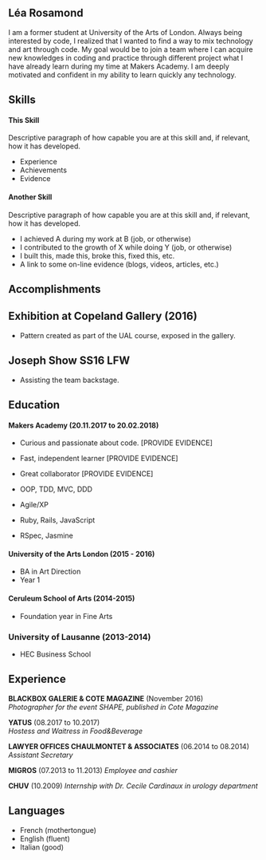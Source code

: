 ## Léa Rosamond

I am a former student at University of the Arts of London. Always being interested by code, I realized that I wanted to find a way to mix technology and art through code.
My goal would be to join a team where I can acquire new knowledges in coding and practice through different project what I have already learn during my time at Makers Academy.
I am deeply motivated and confident in my ability to learn quickly any technology.



## Skills

#### This Skill

Descriptive paragraph of how capable you are at this skill and, if relevant, how it has developed.

- Experience
- Achievements
- Evidence

#### Another Skill

Descriptive paragraph of how capable you are at this skill and, if relevant, how it has developed.

- I achieved A during my work at B (job, or otherwise)
- I contributed to the growth of X while doing Y (job, or otherwise)
- I built this, made this, broke this, fixed this, etc.
- A link to some on-line evidence (blogs, videos, articles, etc.)

## Accomplishments

## Exhibition at Copeland Gallery (2016)

- Pattern created as part of the UAL course, exposed in the gallery.

## Joseph Show SS16 LFW

- Assisting the team backstage.

## Education

#### Makers Academy (20.11.2017 to 20.02.2018)

- Curious and passionate about code. [PROVIDE EVIDENCE]
- Fast, independent learner [PROVIDE EVIDENCE]
- Great collaborator [PROVIDE EVIDENCE]

- OOP, TDD, MVC, DDD
- Agile/XP
- Ruby, Rails, JavaScript
- RSpec, Jasmine

#### University of the Arts London (2015 - 2016)

- BA in Art Direction
- Year 1

#### Ceruleum School of Arts (2014-2015)
- Foundation year in Fine Arts

### University of Lausanne (2013-2014)
- HEC Business School

## Experience

**BLACKBOX GALERIE & COTE MAGAZINE** (November 2016)    
*Photographer for the event SHAPE, published in Cote Magazine*  

**YATUS** (08.2017 to 10.2017)   
*Hostess and Waitress in Food&Beverage*

**LAWYER OFFICES CHAULMONTET & ASSOCIATES** (06.2014 to 08.2014)
*Assistant Secretary*

**MIGROS** (07.2013 to 11.2013)
*Employee and cashier*

**CHUV** (10.2009)
*Internship with Dr. Cecile Cardinaux in urology department*  

## Languages

- French (mothertongue)
- English (fluent)
- Italian (good)
